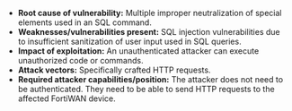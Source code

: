- **Root cause of vulnerability:** Multiple improper neutralization of special elements used in an SQL command.
- **Weaknesses/vulnerabilities present:** SQL injection vulnerabilities due to insufficient sanitization of user input used in SQL queries.
- **Impact of exploitation:** An unauthenticated attacker can execute unauthorized code or commands.
- **Attack vectors:** Specifically crafted HTTP requests.
- **Required attacker capabilities/position:** The attacker does not need to be authenticated. They need to be able to send HTTP requests to the affected FortiWAN device.